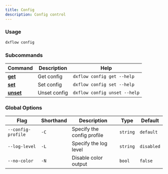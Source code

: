 ```yaml
---
title: Config 
description: Config control
---
```


### Usage

```bash [Terminal]
dxflow config
```

### Subcommands

| Command | Description | Help |
|---------|-------------|------|
| [**get**](/docs/cli/config/get) | Get config | `dxflow config get --help` |
| [**set**](/docs/cli/config/set) | Set config | `dxflow config set --help` |
| [**unset**](/docs/cli/config/unset) | Unset config | `dxflow config unset --help` |

### Global Options

| Flag | Shorthand | Description | Type | Default |
|------|-----------|-------------|------|---------|
| `--config-profile` | `-C` | Specify the config profile | `string` | `default` |
| `--log-level` | `-L` | Specify the log level | `string` | `disabled` |
| `--no-color` | `-N` | Disable color output | `bool` | `false` |

